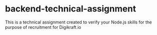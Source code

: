 # backend-technical-assignment
This is a technical assignment created to verify your Node.js skills for the purpose of recruitment for Digikraft.io
